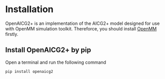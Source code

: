 # Installation
OpenAICG2+ is an implementation of the AICG2+ model designed for use with OpenMM simulation toolkit. Thereforce, you should install [OpenMM](http://docs.openmm.org/latest/userguide/application/01_getting_started.html#introduction) firstly.

## Install OpenAICG2+ by pip
Open a terminal and run the following command
```
pip install openaicg2
```
